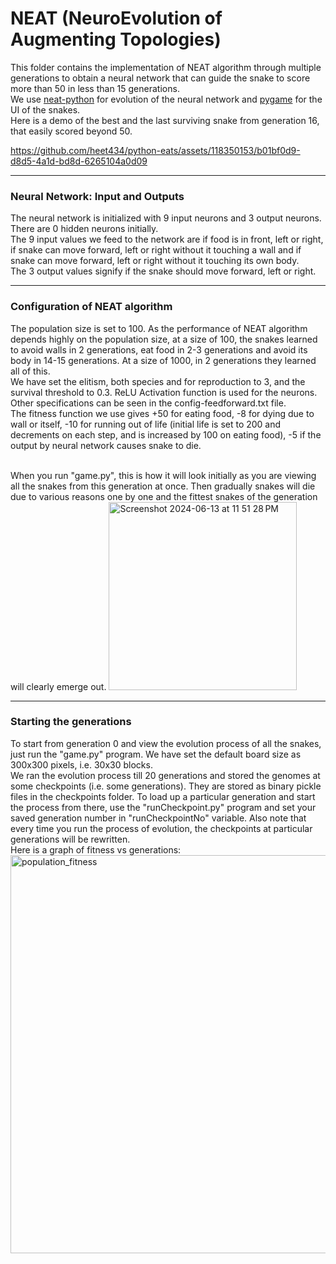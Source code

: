 # NEAT (NeuroEvolution of Augmenting Topologies)

This folder contains the implementation of NEAT algorithm through multiple generations to obtain a neural network that can guide the snake to score more than 50 in less than 15 generations. <br/>
We use [neat-python](https://github.com/CodeReclaimers/neat-python) for evolution of the neural network and [pygame](https://github.com/pygame/pygame) for the UI of the snakes.<br/>
Here is a demo of the best and the last surviving snake from generation 16, that easily scored beyond 50.</br>

https://github.com/heet434/python-eats/assets/118350153/b01bf0d9-d8d5-4a1d-bd8d-6265104a0d09

---
### Neural Network: Input and Outputs
The neural network is initialized with 9 input neurons and 3 output neurons. There are 0 hidden neurons initially.<br/>
The 9 input values we feed to the network are if food is in front, left or right, if snake can move forward, left or right without it touching a wall and if snake can move forward, left or right without it touching its own body.<br/>
The 3 output values signify if the snake should move forward, left or right.<br/>

---
### Configuration of NEAT algorithm
The population size is set to 100. As the performance of NEAT algorithm depends highly on the population size, at a size of 100, the snakes learned to avoid walls in 2 generations, eat food in 2-3 generations and avoid its body in 14-15 generations. At a size of 1000, in 2 generations they learned all of this.<br/>
We have set the elitism, both species and for reproduction to 3, and the survival threshold to 0.3. ReLU Activation function is used for the neurons. Other specifications can be seen in the config-feedforward.txt file.<br/>
The fitness function we use gives +50 for eating food, -8 for dying due to wall or itself, -10 for running out of life (initial life is set to 200 and decrements on each step, and is increased by 100 on eating food), -5 if the output by neural network causes snake to die.

<br/>
When you run "game.py", this is how it will look initially as you are viewing all the snakes from this generation at once. Then gradually snakes will die due to various reasons one by one and the fittest snakes of the generation will clearly emerge out. 
<img width="301" alt="Screenshot 2024-06-13 at 11 51 28 PM" src="https://github.com/heet434/python-eats/assets/118350153/c098fa12-5fd7-4da7-9ca3-31f0711a966a">


---
### Starting the generations
To start from generation 0 and view the evolution process of all the snakes, just run the "game.py" program. We have set the default board size as 300x300 pixels, i.e. 30x30 blocks. </br>
We ran the evolution process till 20 generations and stored the genomes at some checkpoints (i.e. some generations). They are stored as binary pickle files in the checkpoints folder. To load up a particular generation and start the process from there, use the "runCheckpoint.py" program and set your saved generation number in "runCheckpointNo" variable. Also note that every time you run the process of evolution, the checkpoints at particular generations will be rewritten. <br/>
Here is a graph of fitness vs generations:<br/>
<img align = "center" width="637" alt="population_fitness" src="https://github.com/heet434/python-eats/assets/118350153/7677f9e8-48cf-48f6-ace1-b67427f68dd1">



